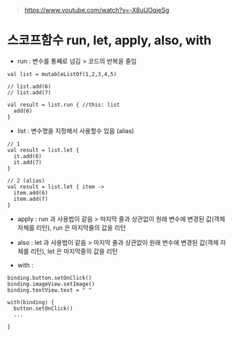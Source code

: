 > https://www.youtube.com/watch?v=-X8uUOqjeSg

# 스코프함수 run, let, apply, also, with
- run : 변수를 통째로 넘김 > 코드의 반복을 줄임
```
val list = mutableListOf(1,2,3,4,5)

// list.add(6)
// list.add(7)

val result = list.run { //this: list
  add(6)
}
```
- list : 변수명을 지정해서 사용할수 있음 (alias)
```
// 1
val result = list.let {
  it.add(6)
  it.add(7)
}

// 2 (alias)
val result = list.let { item ->
  item.add(6)
  item.add(7)
}
```
- apply : run 과 사용법이 같음 > 마지막 줄과 상관없이 원래 변수에 변경된 값(객체 자체를 리턴), run 은 마지막줄의 값을 리턴

- also : let 과 사용법이 같음 > 마지막 줄과 상관없이 원래 변수에 변경된 값(객체 자체를 리턴), let 은 마지막줄의 값을 리턴

- with : 
```
binding.button.setOnClick()
binding.imageView.setImage()
binding.textView.text = " "

with(binding) {
  button.setOnClick()
  ...

}
```
